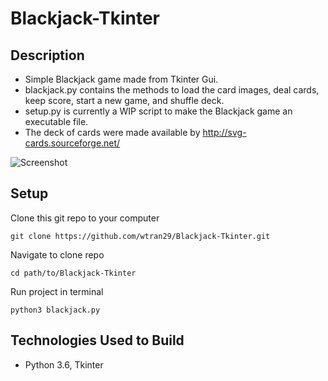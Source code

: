 # Blackjack-Tkinter

## Description
* Simple Blackjack game made from Tkinter Gui. 
* blackjack.py contains the methods to load the card images, deal cards, keep score, start a new game, and shuffle deck.
* setup.py is currently a WIP script to make the Blackjack game an executable file.
* The deck of cards were made available by http://svg-cards.sourceforge.net/

![Screenshot](https://github.com/wtran29/Blackjack-Tkinter/blob/master/win.PNG)

## Setup
Clone this git repo to your computer
```
git clone https://github.com/wtran29/Blackjack-Tkinter.git
```
Navigate to clone repo
```
cd path/to/Blackjack-Tkinter
```
Run project in terminal
```
python3 blackjack.py
```

## Technologies Used to Build
* Python 3.6, Tkinter

